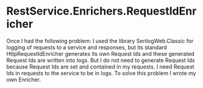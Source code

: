 # RestService.Enrichers.RequestIdEnricher
Once I had the following problem:
I used the library SerilogWeb.Classic for logging of requests to a service and responses, but its standard HttpRequestIdEnricher generates its own Request Ids and these generated Request Ids are written into logs. But I do not need to generate Request Ids because Request Ids are set and contained in my requests. I need Request Ids in requests to the service to be in logs. To solve this problem I wrote my own Enricher.

